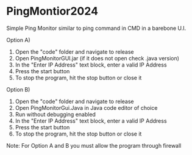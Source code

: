 # PingMontior2024
Simple Ping Monitor similar to ping command in CMD in a barebone U.I.

Option A)

1. Open the "code" folder and navigate to release
2. Open PingMonitorGUI.jar (if it does not open check .java version)
3. In the "Enter IP Address" text block, enter a valid IP Address
4. Press the start button
5. To stop the program, hit the stop button or close it

Option B)
1. Open the "code" folder and navigate to release
2. Open PingMonitorGui.Java in Java code editor of choice
3. Run without debugging enabled
4. In the "Enter IP Address" text block, enter a valid IP Address
5. Press the start button
6. To stop the program, hit the stop button or close it


Note: For Option A and B you must allow the program through firewall
